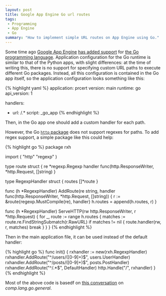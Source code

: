 ```yaml
---
layout: post
title: Google App Engine Go url routes
tags:
 - Programming
 - App Engine
 - Go
summary: "How to implement simple URL routes on App Engine using Go."
---
```


Some time ago [Google App Engine](http://code.google.com/appengine/) [has added
support](http://code.google.com/appengine/docs/go/overview.html) for [the Go
programming language](http://golang.org/). Application configuration for the Go
runtime is similar to that of the Python apps, with slight differences: at the
time of writing this, there is no support for specifying custom URL paths to
execute different Go packages. Instead, all this configuration is contained in
the Go app itself, so the application configuration looks something like this:

{% highlight yaml %}
application: prcert
version: main
runtime: go
api_version: 1

handlers:
- url: /.*
  script: _go_app
{% endhighlight %}

Then, in the Go app one should add a custom handler for each path.

However, the Go [`http` package](http://golang.org/pkg/http/) does not support
regexes for paths. To add regex support, a simple package like this could help:


{% highlight go %}
package rxh

import (
    "http"
    "regexp"
)

type route struct {
    re *regexp.Regexp
    handler func(http.ResponseWriter, *http.Request, []string)
}

type RegexpHandler struct {
    routes []*route
}

func (h *RegexpHandler) AddRoute(re string,
handler func(http.ResponseWriter, *http.Request, []string)) {
    r := &route{regexp.MustCompile(re), handler}
    h.routes = append(h.routes, r)
}

func (h *RegexpHandler) ServeHTTP(rw http.ResponseWriter, r *http.Request) {
    for _, route := range h.routes {
        matches := route.re.FindStringSubmatch(r.RawURL)
        if matches != nil {
            route.handler(rw, r, matches)
            break
        }
    }
}
{% endhighlight %}

Then in the main application file, it can be used instead of the default handler:

{% highlight go %}
func init() {
    rxhandler := new(rxh.RegexpHandler)
    rxhandler.AddRoute("^/users/([0-9]+)$", users.UserHandler)
    rxhandler.AddRoute("^/posts/([0-9]+)$", posts.PostHandler)
    rxhandler.AddRoute("^/.*$", DefaultHandler)
    http.Handle("/", rxhandler)
}
{% endhighlight %}

Most of the above code is basedf on [this
conversation](http://permalink.gmane.org/gmane.comp.lang.go.general/28267) on
*comp.lang.go.general*.
